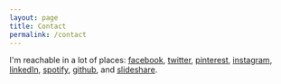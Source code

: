 ```yaml
---
layout: page
title: Contact
permalink: /contact
---
```

I'm reachable in a lot of places: <a class="social-color fb" href="https://www.facebook.com/bill.hinderman" target="blank">facebook</a>, <a class="social-color twitter" href="http://www.twitter.com/billhinderman" target="blank">twitter</a>, <a class="social-color pinterest" href="http://pinterest.com/billhinderman" target="blank">pinterest</a>, <a class="social-color instagram" href="http://instagram.com/billhinderman" target="blank">instagram</a>, <a class="social-color linkedin" href="http://www.linkedin.com/in/williamhinderman" target="blank">linkedIn</a>, <a class="social-color spotify" href="http://open.spotify.com/user/eleutherophobia" target="blank">spotify</a>, <a class="social-color github" href="https://github.com/BillHinderman" target="blank">github</a>, and <a class="social-color slideshare" href="http://www.slideshare.net/billhinderman" target="blank">slideshare</a>.
